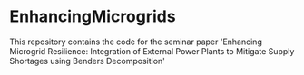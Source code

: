 # EnhancingMicrogrids
This repository contains the code for the seminar paper 'Enhancing Microgrid Resilience: Integration of External Power Plants to Mitigate Supply Shortages using Benders Decomposition'
